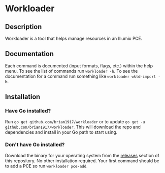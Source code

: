 # Workloader

## Description
Workloader is a tool that helps manage resources in an Illumio PCE.

## Documentation
Each command is documented (input formats, flags, etc.) within the help menu. To see the list of commands run `workloader -h`. To see the documentation for a command run something like `workloader wkld-import -h`.

## Installation

### Have Go installed?
Run `go get github.com/brian1917/workloader` or to update `go get -u github.com/brian1917/workloader`. This will download the repo and dependencies and install in your Go path to start using.

### Don't have Go installed?
Download the binary for your operating system from the [releases](https://github.com/brian1917/workloader/releases) section of this repository. No other installation required. Your first command should be to add a PCE so run `workloader pce-add`.
